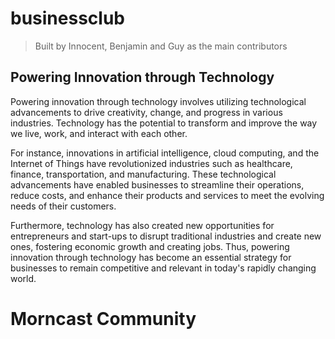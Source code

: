 # businessclub

> Built by Innocent, Benjamin and Guy as the main contributors

## Powering Innovation through Technology

Powering innovation through technology involves utilizing technological advancements to drive creativity, change, and progress in various industries. Technology has the potential to transform and improve the way we live, work, and interact with each other. 

For instance, innovations in artificial intelligence, cloud computing, and the Internet of Things have revolutionized industries such as healthcare, finance, transportation, and manufacturing. These technological advancements have enabled businesses to streamline their operations, reduce costs, and enhance their products and services to meet the evolving needs of their customers.

Furthermore, technology has also created new opportunities for entrepreneurs and start-ups to disrupt traditional industries and create new ones, fostering economic growth and creating jobs. Thus, powering innovation through technology has become an essential strategy for businesses to remain competitive and relevant in today's rapidly changing world.
 

# Morncast Community

